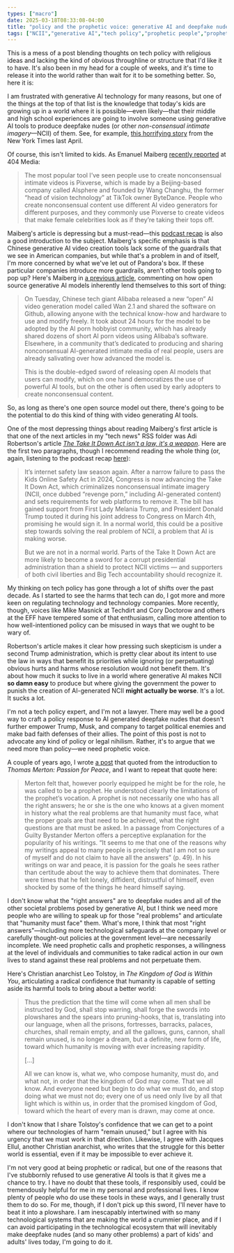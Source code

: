 ```yaml
---
types: ["macro"]
date: 2025-03-18T08:33:08-04:00
title: "policy and the prophetic voice: generative AI and deepfake nudes"
tags: ["NCII","generative AI","tech policy","prophetic people","prophetic voice","404 Media","Emanuel Maiberg","Adi Robertson","The Verge","Techdirt","Mike Masnick","Cory Doctorow","EFF","Donald Trump","Elon Musk","Thomas Merton","Thomas Merton: Passion for Peace","Leo Tolstoy","The Kingdom of God is Within You","Christian anarchism","Jacques Ellul","Anarchie et christianisme","kingdom of God"]
---
```

This is a mess of a post blending thoughts on tech policy with religious ideas and lacking the kind of obvious throughline or structure that I'd like it to have. It's also been in my head for a couple of weeks, and it's time to release it into the world rather than wait for it to be something better. So, here it is:

I am frustrated with generative AI technology for many reasons, but one of the things at the top of that list is the knowledge that today's kids are growing up in a world where it is possible—even likely—that their middle and high school experiences are going to involve someone using generative AI tools to produce deepfake nudes (or other *non-consensual intimate imagery*—NCII) of them. See, for example, [this horrifying story](https://www.nytimes.com/2024/04/08/technology/deepfake-ai-nudes-westfield-high-school.html?unlocked_article_code=1.404.02Q-.HgfPDzGUXSnw&smid=url-share) from the New York Times last April.

Of course, this isn't limited to kids. As Emanuel Maiberg [recently reported](https://www.404media.co/chinese-ai-video-generators-unleash-a-flood-of-new-nonconsensual-porn-3/) at 404 Media:

> The most popular tool I’ve seen people use to create nonconsensual intimate videos is Pixverse, which is made by a Beijing-based company called AIsphere and founded by Wang Changhu, the former “head of vision technology” at TikTok owner ByteDance. People who create nonconsensual content use different AI video generators for different purposes, and they commonly use Pixverse to create videos that make female celebrities look as if they’re taking their tops off. 

Maiberg's article is depressing but a must-read—this [podcast recap](https://www.404media.co/podcast-were-not-ready-for-chinese-ai-video-generators/) is also a good introduction to the subject. Maiberg's specific emphasis is that Chinese generative AI video creation tools lack some of the guardrails that we see in American companies, but while that's a problem in and of itself, I'm more concerned by what we've let out of Pandora's box. If these particular companies introduce more guardrails, aren't other tools going to pop up? Here's Maiberg in [a previous article](https://www.404media.co/alibaba-releases-advanced-open-video-model-immediately-becomes-ai-porn-machine/), commenting on how open source generative AI models inherently lend themselves to this sort of thing:

> On Tuesday, Chinese tech giant Alibaba released a new “open” AI video generation model called Wan 2.1 and shared the software on Github, allowing anyone with the technical know-how and hardware to use and modify freely. It took about 24 hours for the model to be adopted by the AI porn hobbyist community, which has already shared dozens of short AI porn videos using Alibaba’s software. Elsewhere, in a community that’s dedicated to producing and sharing nonconsensual AI-generated intimate media of real people, users are already salivating over how advanced the model is. 
> 
> This is the double-edged sword of releasing open AI models that users can modify, which on one hand democratizes the use of powerful AI tools, but on the other is often used by early adopters to create nonconsensual content. 

So, as long as there's one open source model out there, there's going to be the potential to do this kind of thing with video generating AI tools. 

One of the most depressing things about reading Maiberg's first article is that one of the next articles in my "tech news" RSS folder was Adi Robertson's article *[The Take It Down Act isn't a law, it's a weapon](https://www.theverge.com/policy/624974/take-it-down-act-deepfakes-nonconsensual-pornography-trump-constitutional-crisis)*. Here are the first two paragraphs, though I recommend reading the whole thing (or, again, listening to the podcast recap [here](https://www.theverge.com/decoder-podcast-with-nilay-patel/627868/take-it-down-act-weapon-trump-ncii-deepfakes)):

> It’s internet safety law season again. After a narrow failure to pass the Kids Online Safety Act in 2024, Congress is now advancing the Take It Down Act, which criminalizes nonconsensual intimate imagery (NCII, once dubbed “revenge porn,” including AI-generated content) and sets requirements for web platforms to remove it. The bill has gained support from First Lady Melania Trump, and President Donald Trump touted it during his joint address to Congress on March 4th, promising he would sign it. In a normal world, this could be a positive step towards solving the real problem of NCII, a problem that AI is making worse.
> 
> But we are not in a normal world. Parts of the Take It Down Act are more likely to become a sword for a corrupt presidential administration than a shield to protect NCII victims — and supporters of both civil liberties and Big Tech accountability should recognize it.

My thinking on tech policy has gone through a lot of shifts over the past decade. As I started to see the harms that tech can do, I got more and more keen on regulating technology and technology companies. More recently, though, voices like Mike Masnick at Techdirt and Cory Doctorow and others at the EFF have tempered some of that enthusiasm, calling more attention to how well-intentioned policy can be misused in ways that we ought to be wary of.

Robertson's article makes it clear how pressing such skepticism is under a second Trump administration, which is pretty clear about its intent to use the law in ways that benefit its priorities while ignoring (or perpetuating) obvious hurts and harms whose resolution would not benefit them. It's about how much it sucks to live in a world where generative AI makes NCII **so damn easy** to produce but where giving the government the power to punish the creation of AI-generated NCII **might actually be worse**. It's a lot. It sucks a lot.

I'm not a tech policy expert, and I'm not a lawyer. There may well be a good way to craft a policy response to AI generated deepfake nudes that doesn't further empower Trump, Musk, and company to target political enemies and make bad faith defenses of their allies. The point of this post is not to advocate any kind of policy or legal nihilism. Rather, it's to argue that we need more than policy—we need prophetic voice.

A couple of years ago, I wrote [a post](https://spencergreenhalgh.com/communities/prophetic-clarity-and-prophetic-uncertainty/) that quoted from the introduction to *Thomas Merton: Passion for Peace*, and I want to repeat that quote here: 

> Merton felt that, however poorly equipped he might be for the role, he was called to be a prophet. He understood clearly the limitations of the prophet’s vocation. A prophet is not necessarily one who has all the right answers; he or she is the one who knows at a given moment in history what the real problems are that humanity must face, what the proper goals are that need to be achieved, what the right questions are that must be asked. In a passage from Conjectures of a Guilty Bystander Merton offers a perceptive explanation for the popularity of his writings. “It seems to me that one of the reasons why my writings appeal to many people is precisely that I am not so sure of myself and do not claim to have all the answers” (p. 49). In his writings on war and peace, it is passion for the goals he sees rather than certitude about the way to achieve them that dominates. There were times that he felt lonely, diffident, distrustful of himself, even shocked by some of the things he heard himself saying.

I don't know what the "right answers" are to deepfake nudes and all of the other societal problems posed by generative AI, but I think we need more people who are willing to speak up for those "real problems" and articulate that "humanity must face" them. What's more, I think that most "right answers"—including more technological safeguards at the company level or carefully thought-out policies at the government level—are necessarily incomplete. We need prophetic calls and prophetic responses, a willingness at the level of individuals and communities to take radical action in our own lives to stand against these real problems and not perpetuate them.

Here's Christian anarchist Leo Tolstoy, in *The Kingdom of God is Within You*, articulating a radical confidence that humanity is capable of setting aside its harmful tools to bring about a better world:

> Thus the prediction that the time will come when all men shall be instructed by God, shall stop warring, shall forge the swords into plowshares and the spears into pruning-hooks, that is, translating into our language, when all the prisons, fortresses, barracks, palaces, churches, shall remain empty, and all the gallows, guns, cannon, shall remain unused, is no longer a dream, but a definite, new form of life, toward which humanity is moving with ever increasing rapidity.
> 
> [...]
> 
> All we can know is, what we, who compose humanity, must do, and what not, in order that the kingdom of God may come. That we all know. And everyone need but begin to do what we must do, and stop doing what we must not do; every one of us need only live by all that light which is within us, in order that the promised kingdom of God, toward which the heart of every man is drawn, may come at once.

I don't know that I share Tolstoy's confidence that we can get to a point where our technologies of harm "remain unused," but I agree with his urgency that we must work in that direction. Likewise, I agree with Jacques Ellul, another Christian anarchist, who writes that the struggle for this better world is essential, even if it may be impossible to ever achieve it. 

I'm not very good at being prophetic or radical, but one of the reasons that I've stubbornly refused to use generative AI tools is that it gives me a chance to try. I have no doubt that these tools, if responsibly used, could be tremendously helpful for me in my personal and professional lives. I know plenty of people who do use these tools in these ways, and I generally trust them to do so. For me, though, if I don't pick up this sword, I'll never have to beat it into a plowshare. I am inescapably intertwined with so many technological systems that are making the world a crummier place, and if I can avoid participating in the technological ecosystem that will inevitably make deepfake nudes (and so many other problems) a part of kids' and adults' lives today, I'm going to do it.